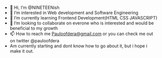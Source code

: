 - 👋 Hi, I’m @NINETEENish
- 👀 I’m interested in Web development and Software Engineering
- 🌱 I’m currently learning Frontend Development(HTML CSS JAVASCRIPT)
- 💞️ I’m looking to collaborate on everone who is interested and would be beneficial to my growth
- 📫 How to reach me Pauloofdera@gmail.com or you can check me out on twitter @pauloofdera
- Am currently starting and dont know how to go about it, but i hope i make it out.

<!---
NINETEENish/NINETEENish is a ✨ special ✨ repository because its `README.md` (this file) appears on your GitHub profile.
You can click the Preview link to take a look at your changes.
--->
